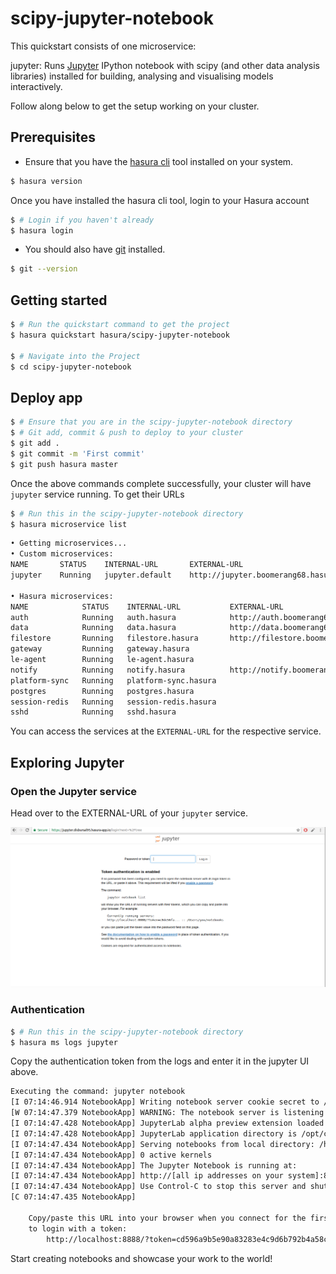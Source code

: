 # scipy-jupyter-notebook

This quickstart consists of one microservice:


jupyter: Runs [Jupyter](https://jupyter.org/) IPython notebook with scipy (and other data analysis libraries) installed for building, analysing and visualising models interactively.

Follow along below to get the setup working on your cluster.

## Prerequisites

* Ensure that you have the [hasura cli](https://docs.hasura.io/0.15/manual/install-hasura-cli.html) tool installed on your system.

```sh
$ hasura version
```

Once you have installed the hasura cli tool, login to your Hasura account

```sh
$ # Login if you haven't already
$ hasura login
```


* You should also have [git](https://git-scm.com) installed.

```sh
$ git --version
```

## Getting started

```sh
$ # Run the quickstart command to get the project
$ hasura quickstart hasura/scipy-jupyter-notebook

$ # Navigate into the Project
$ cd scipy-jupyter-notebook
```
## Deploy app

```sh
$ # Ensure that you are in the scipy-jupyter-notebook directory
$ # Git add, commit & push to deploy to your cluster
$ git add .
$ git commit -m 'First commit'
$ git push hasura master
```

Once the above commands complete successfully, your cluster will have `jupyter` service  running. To get their URLs

```sh
$ # Run this in the scipy-jupyter-notebook directory
$ hasura microservice list
```

```sh
• Getting microservices...
• Custom microservices:
NAME       STATUS    INTERNAL-URL       EXTERNAL-URL
jupyter    Running   jupyter.default    http://jupyter.boomerang68.hasura-app.io

• Hasura microservices:
NAME            STATUS    INTERNAL-URL           EXTERNAL-URL
auth            Running   auth.hasura            http://auth.boomerang68.hasura-app.io
data            Running   data.hasura            http://data.boomerang68.hasura-app.io
filestore       Running   filestore.hasura       http://filestore.boomerang68.hasura-app.io
gateway         Running   gateway.hasura
le-agent        Running   le-agent.hasura
notify          Running   notify.hasura          http://notify.boomerang68.hasura-app.io
platform-sync   Running   platform-sync.hasura
postgres        Running   postgres.hasura
session-redis   Running   session-redis.hasura
sshd            Running   sshd.hasura
```

You can access the services at the `EXTERNAL-URL` for the respective service.

## Exploring Jupyter

### Open the Jupyter service

Head over to the EXTERNAL-URL of your `jupyter` service.

![Jupyter 1](https://raw.githubusercontent.com/hasura/scipy-jupyter-notebook/master/assets/jupyter_login.png "Jupyter 1")

### Authentication

```sh
$ # Run this in the scipy-jupyter-notebook directory
$ hasura ms logs jupyter
```

Copy the authentication token from the logs and enter it in the jupyter UI above. 

```sh
Executing the command: jupyter notebook
[I 07:14:46.914 NotebookApp] Writing notebook server cookie secret to /home/jovyan/.local/share/jupyter/runtime/notebook_cookie_secret
[W 07:14:47.379 NotebookApp] WARNING: The notebook server is listening on all IP addresses and not using encryption. This is not recommended.
[I 07:14:47.428 NotebookApp] JupyterLab alpha preview extension loaded from /opt/conda/lib/python3.6/site-packages/jupyterlab
[I 07:14:47.428 NotebookApp] JupyterLab application directory is /opt/conda/share/jupyter/lab
[I 07:14:47.434 NotebookApp] Serving notebooks from local directory: /home/jovyan
[I 07:14:47.434 NotebookApp] 0 active kernels
[I 07:14:47.434 NotebookApp] The Jupyter Notebook is running at:
[I 07:14:47.434 NotebookApp] http://[all ip addresses on your system]:8888/?token=cd596a9b5e90a83283e4c9d6b792b4a58cac38e06153fd12
[I 07:14:47.434 NotebookApp] Use Control-C to stop this server and shut down all kernels (twice to skip confirmation).
[C 07:14:47.435 NotebookApp] 
    
    Copy/paste this URL into your browser when you connect for the first time,
    to login with a token:
        http://localhost:8888/?token=cd596a9b5e90a83283e4c9d6b792b4a58cac38e06153fd12

```

Start creating notebooks and showcase your work to the world!

